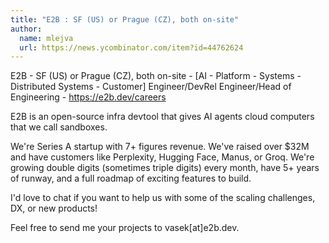 ```yaml
---
title: "E2B : SF (US) or Prague (CZ), both on-site"
author:
  name: mlejva
  url: https://news.ycombinator.com/item?id=44762624
---
```


<JobNavigation />

E2B - SF (US) or Prague (CZ), both on-site - [AI - Platform - Systems - Distributed Systems - Customer] Engineer&#x2F;DevRel Engineer&#x2F;Head of Engineering - <a href="https:&#x2F;&#x2F;e2b.dev&#x2F;careers" rel="nofollow">https:&#x2F;&#x2F;e2b.dev&#x2F;careers</a>

E2B is an open-source infra devtool that gives AI agents cloud computers that we call sandboxes.

We&#x27;re Series A startup with 7+ figures revenue. We&#x27;ve raised over $32M and have customers like Perplexity, Hugging Face, Manus, or Groq. We&#x27;re growing double digits (sometimes triple digits) every month, have 5+ years of runway, and a full roadmap of exciting features to build.

I&#x27;d love to chat if you want to help us with some of the scaling challenges, DX, or new products!

Feel free to send me your projects to vasek[at]e2b.dev.
<JobApplication />
